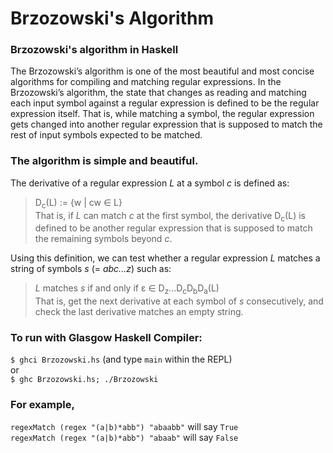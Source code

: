 # Brzozowski's Algorithm
### Brzozowski's algorithm in Haskell

The Brzozowski’s algorithm is one of the most beautiful and most concise algorithms for compiling and matching regular expressions. In the Brzozowski’s algorithm, the state that changes as reading and matching each input symbol against a regular expression is defined to be the regular expression itself. That is, while matching a symbol, the regular expression gets changed into another regular expression that is supposed to match the rest of input symbols expected to be matched.

### The algorithm is simple and beautiful.
The derivative of a regular expression *L* at a symbol *c* is defined as:  
> D<sub>c</sub>(L) := {w | cw ∈ L}  
> That is, if *L* can match *c* at the first symbol, the derivative D<sub>c</sub>(L) is defined to be another regular expression that is supposed to match the remaining symbols beyond *c*.  

Using this definition, we can test whether a regular expression *L* matches a string of symbols *s* (= *abc...z*) such as:
> *L* matches *s* if and only if ε ∈ D<sub>z</sub>...D<sub>c</sub>D<sub>b</sub>D<sub>a</sub>(L)  
> That is, get the next derivative at each symbol of *s* consecutively, and check the last derivative matches an empty string.

### To run with Glasgow Haskell Compiler:  
`$ ghci Brzozowski.hs` (and type `main` within the REPL)  
or  
`$ ghc Brzozowski.hs; ./Brzozowski`

### For example,  
`regexMatch (regex "(a|b)*abb") "abaabb"` will say `True`  
`regexMatch (regex "(a|b)*abb") "abaab"` will say `False`  
